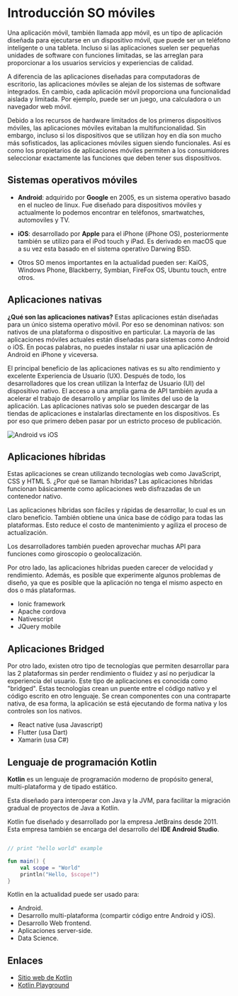 
# Introducción SO móviles

Una aplicación móvil, también llamada app móvil, es un tipo de aplicación diseñada para ejecutarse en un dispositivo móvil, que puede ser un teléfono inteligente o una tableta. Incluso si las aplicaciones suelen ser pequeñas unidades de software con funciones limitadas, se las arreglan para proporcionar a los usuarios servicios y experiencias de calidad.

A diferencia de las aplicaciones diseñadas para computadoras de escritorio, las aplicaciones móviles se alejan de los sistemas de software integrados. En cambio, cada aplicación móvil proporciona una funcionalidad aislada y limitada. Por ejemplo, puede ser un juego, una calculadora o un navegador web móvil.

Debido a los recursos de hardware limitados de los primeros dispositivos móviles, las aplicaciones móviles evitaban la multifuncionalidad. Sin embargo, incluso si los dispositivos que se utilizan hoy en día son mucho más sofisticados, las aplicaciones móviles siguen siendo funcionales. Así es como los propietarios de aplicaciones móviles permiten a los consumidores seleccionar exactamente las funciones que deben tener sus dispositivos.

## Sistemas operativos móviles

* **Android**: adquirido por **Google** en 2005, es un sistema operativo basado en el nucleo de linux. Fue diseñado para dispositivos móviles y actualmente lo podemos encontrar en teléfonos, smartwatches, automoviles y TV.

* **iOS**: desarrollado por **Apple** para el iPhone (iPhone OS), posteriormente también se utilizo para el iPod touch y iPad. Es derivado en macOS que a su vez esta basado en el sistema operativo Darwing BSD.

* Otros SO menos importantes en la actualidad pueden ser: KaiOS, Windows Phone, Blackberry, Symbian, FireFox OS, Ubuntu touch, entre otros.


## Aplicaciones nativas

**¿Qué son las aplicaciones nativas?** Estas aplicaciones están diseñadas para un único sistema operativo móvil. Por eso se denominan nativos: son nativos de una plataforma o dispositivo en particular. La mayoría de las aplicaciones móviles actuales están diseñadas para sistemas como Android o iOS. En pocas palabras, no puedes instalar ni usar una aplicación de Android en iPhone y viceversa.

El principal beneficio de las aplicaciones nativas es su alto rendimiento y excelente Experiencia de Usuario (UX). Después de todo, los desarrolladores que los crean utilizan la Interfaz de Usuario (UI) del dispositivo nativo. El acceso a una amplia gama de API también ayuda a acelerar el trabajo de desarrollo y ampliar los límites del uso de la aplicación. Las aplicaciones nativas solo se pueden descargar de las tiendas de aplicaciones e instalarlas directamente en los dispositivos. Es por eso que primero deben pasar por un estricto proceso de publicación.

![Android vs iOS](./images/img1.png)

## Aplicaciones híbridas

Estas aplicaciones se crean utilizando tecnologías web como JavaScript, CSS y HTML 5. ¿Por qué se llaman híbridas? Las aplicaciones híbridas funcionan básicamente como aplicaciones web disfrazadas de un contenedor nativo.

Las aplicaciones híbridas son fáciles y rápidas de desarrollar, lo cual es un claro beneficio. También obtiene una única base de código para todas las plataformas. Esto reduce el costo de mantenimiento y agiliza el proceso de actualización.

Los desarrolladores también pueden aprovechar muchas API para funciones como giroscopio o geolocalización.

Por otro lado, las aplicaciones híbridas pueden carecer de velocidad y rendimiento. Además, es posible que experimente algunos problemas de diseño, ya que es posible que la aplicación no tenga el mismo aspecto en dos o más plataformas.

* Ionic framework
* Apache cordova
* Nativescript
* JQuery mobile

## Aplicaciones Bridged

Por otro lado, existen otro tipo de tecnologías que permiten desarrollar para las 2 plataformas sin perder rendimiento o fluidez y así no perjudicar la experiencia del usuario. Este tipo de aplicaciones es conocida como "bridged". Estas tecnologías crean un puente entre el código nativo y el código escrito en otro lenguaje. Se crean componentes con una contraparte nativa, de esa forma, la aplicación se está ejecutando de forma nativa y los controles son los nativos.

* React native (usa Javascript)
* Flutter (usa Dart)
* Xamarin (usa C#)


## Lenguaje de programación Kotlin

**Kotlin** es un lenguaje de programación moderno de propósito general, multi-plataforma y de tipado estático.

Esta diseñado para interoperar con Java y la JVM, para facilitar la migración gradual de proyectos de Java a Kotlin.

Kotlin fue diseñado y desarrollado por la empresa JetBrains desde 2011. Esta empresa también se encarga del desarrollo del **IDE Android Studio**.

```kotlin

// print "hello world" example

fun main() {
    val scope = "World"
    println("Hello, $scope!")
}
```

Kotlin en la actualidad puede ser usado para:

* Android.
* Desarrollo multi-plataforma (compartir código entre Android y iOS).
* Desarrollo Web frontend.
* Aplicaciones server-side.
* Data Science.

## Enlaces

* [Sitio web de Kotlin](https://kotlinlang.org/)
* [Kotlin Playground](https://play.kotlinlang.org/)
